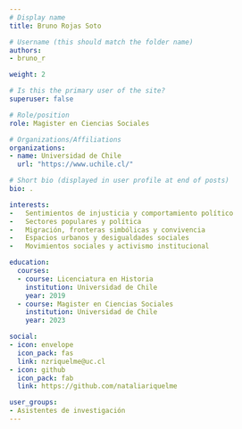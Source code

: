 ```yaml
---
# Display name
title: Bruno Rojas Soto

# Username (this should match the folder name)
authors:
- bruno_r

weight: 2 

# Is this the primary user of the site?
superuser: false

# Role/position
role: Magister en Ciencias Sociales

# Organizations/Affiliations
organizations:
- name: Universidad de Chile
  url: "https://www.uchile.cl/"

# Short bio (displayed in user profile at end of posts)
bio: .

interests:
-	Sentimientos de injusticia y comportamiento político
-	Sectores populares y política
-	Migración, fronteras simbólicas y convivencia
-	Espacios urbanos y desigualdades sociales
-	Movimientos sociales y activismo institucional

education:
  courses:
  - course: Licenciatura en Historia
    institution: Universidad de Chile
    year: 2019
  - course: Magister en Ciencias Sociales
    institution: Universidad de Chile
    year: 2023

social:
- icon: envelope
  icon_pack: fas
  link: nzriquelme@uc.cl
- icon: github
  icon_pack: fab
  link: https://github.com/nataliariquelme

user_groups:
- Asistentes de investigación
---
```





